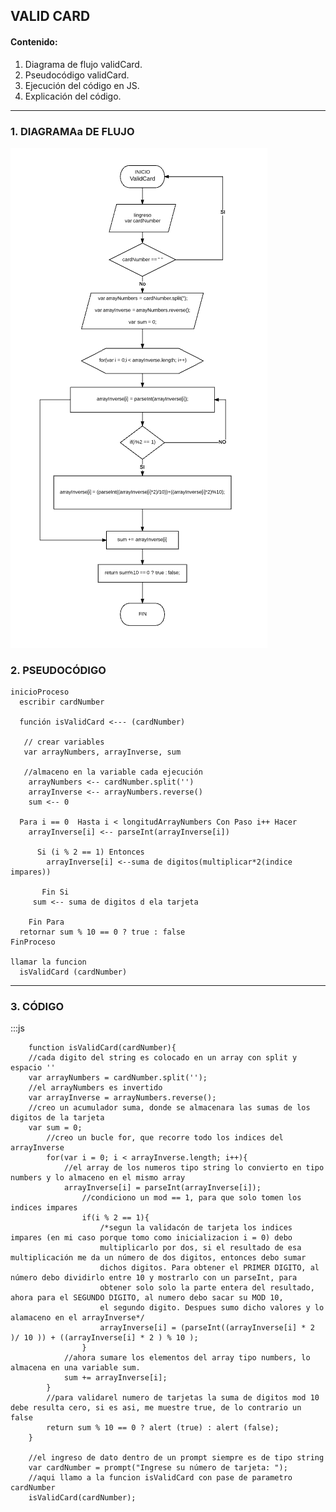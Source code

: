 ## VALID CARD
#### Contenido:
1. Diagrama de flujo validCard.
2. Pseudocódigo validCard.
3. Ejecución del código en JS.
4. Explicación del código.

- - - - - - -  --- - - - - - - - -- -

### 1. DIAGRAMAa DE FLUJO
![DF_vaalidCard](validCard.png "Diagrama Flujo ValidCard")



### 2. PSEUDOCÓDIGO

    inicioProceso
      escribir cardNumber

      función isValidCard <--- (cardNumber)

       // crear variables
       var arrayNumbers, arrayInverse, sum

       //almaceno en la variable cada ejecución
        arrayNumbers <-- cardNumber.split('')
        arrayInverse <-- arrayNumbers.reverse()
        sum <-- 0

      Para i == 0  Hasta i < longitudArrayNumbers Con Paso i++ Hacer
        arrayInverse[i] <-- parseInt(arrayInverse[i])

          Si (i % 2 == 1) Entonces
            arrayInverse[i] <--suma de digitos(multiplicar*2(indice impares))

    	   Fin Si
         sum <-- suma de digitos d ela tarjeta

    	Fin Para
      retornar sum % 10 == 0 ? true : false
    FinProceso

    llamar la funcion
      isValidCard (cardNumber)

- ------------------------------------------

### 3. CÓDIGO


:::js



        function isValidCard(cardNumber){
        //cada digito del string es colocado en un array con split y espacio ''
        var arrayNumbers = cardNumber.split('');
        //el arrayNumbers es invertido
        var arrayInverse = arrayNumbers.reverse();
        //creo un acumulador suma, donde se almacenara las sumas de los digitos de la tarjeta
        var sum = 0;
            //creo un bucle for, que recorre todo los indices del arrayInverse
            for(var i = 0; i < arrayInverse.length; i++){
                //el array de los numeros tipo string lo convierto en tipo numbers y lo almaceno en el mismo array
                arrayInverse[i] = parseInt(arrayInverse[i]);
                    //condiciono un mod == 1, para que solo tomen los indices impares
                    if(i % 2 == 1){
                        /*segun la validacón de tarjeta los indices impares (en mi caso porque tomo como inicializacion i = 0) debo
                        multiplicarlo por dos, si el resultado de esa multiplicación me da un número de dos digitos, entonces debo sumar
                        dichos digitos. Para obtener el PRIMER DIGITO, al número debo dividirlo entre 10 y mostrarlo con un parseInt, para
                        obtener solo solo la parte entera del resultado, ahora para el SEGUNDO DIGITO, al numero debo sacar su MOD 10,
                        el segundo digito. Despues sumo dicho valores y lo alamaceno en el arrayInverse*/
                        arrayInverse[i] = (parseInt((arrayInverse[i] * 2 )/ 10 )) + ((arrayInverse[i] * 2 ) % 10 );
                    }
                //ahora sumare los elementos del array tipo numbers, lo almacena en una variable sum.
                sum += arrayInverse[i];
            }
            //para validarel numero de tarjetas la suma de digitos mod 10 debe resulta cero, si es asi, me muestre true, de lo contrario un false
            return sum % 10 == 0 ? alert (true) : alert (false);
        }

        //el ingreso de dato dentro de un prompt siempre es de tipo string
        var cardNumber = prompt("Ingrese su número de tarjeta: ");
        //aqui llamo a la funcion isValidCard con pase de parametro cardNumber
        isValidCard(cardNumber);
